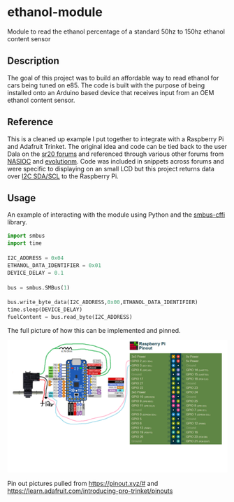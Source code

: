 # ethanol-module

Module to read the ethanol percentage of a standard 50hz to 150hz ethanol content sensor

## Description

The goal of this project was to build an affordable way to read ethanol for cars being tuned on e85. The code is built with the purpose of being installed onto an Arduino based device that receives input from an OEM ethanol content sensor.

## Reference

This is a cleaned up example I put together to integrate with a Raspberry Pi and Adafruit Trinket. The original idea and code can be tied back to the user Dala on the [sr20 forums](https://www.sr20-forum.com/nismotronic/76787-flex-fuel-sensor-output.html) and referenced through various other forums from [NASIOC](https://forums.nasioc.com/forums/showthread.php?t=2810122) and [evolutionm](https://www.evolutionm.net/forums/e85-ethanol/734384-e85-gauge-w-output-under-100-a.html). Code was included in snippets across forums and were specific to displaying on an small LCD but this project returns data over [I2C SDA/SCL](https://learn.adafruit.com/introducing-pro-trinket/pinouts) to the Raspberry Pi.

## Usage

An example of interacting with the module using Python and the [smbus-cffi](https://github.com/bivab/smbus-cffi) library.

```python
import smbus
import time

I2C_ADDRESS = 0x04
ETHANOL_DATA_IDENTIFIER = 0x01
DEVICE_DELAY = 0.1

bus = smbus.SMBus(1)

bus.write_byte_data(I2C_ADDRESS,0x00,ETHANOL_DATA_IDENTIFIER)
time.sleep(DEVICE_DELAY)
fuelContent = bus.read_byte(I2C_ADDRESS)
```

The full picture of how this can be implemented and pinned.

![pin out diagram](e85_diagram.png)

Pin out pictures pulled from <https://pinout.xyz/#> and <https://learn.adafruit.com/introducing-pro-trinket/pinouts>
